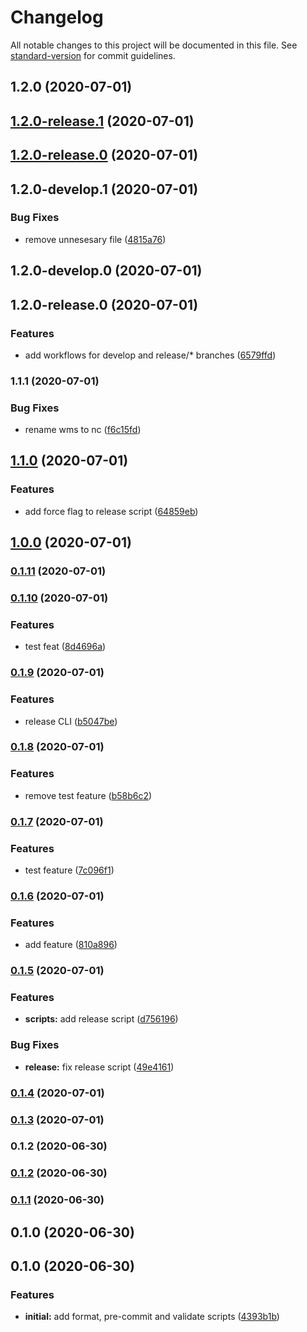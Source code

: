 # Changelog

All notable changes to this project will be documented in this file. See [standard-version](https://github.com/conventional-changelog/standard-version) for commit guidelines.

## 1.2.0 (2020-07-01)

## [1.2.0-release.1](https://github.com/nosycode/nc-scripts/compare/v1.2.0-develop.1...v1.2.0-release.1) (2020-07-01)

## [1.2.0-release.0](https://github.com/nosycode/nc-scripts/compare/v1.2.0-develop.1...v1.2.0-release.0) (2020-07-01)

## 1.2.0-develop.1 (2020-07-01)


### Bug Fixes

* remove unnesesary file ([4815a76](https://github.com/nosycode/nc-scripts/commit/4815a767b67bbefa2b2dd44fec09cba3648f831d))

## 1.2.0-develop.0 (2020-07-01)

## 1.2.0-release.0 (2020-07-01)


### Features

* add workflows for develop and release/* branches ([6579ffd](https://github.com/nosycode/nc-scripts/commit/6579ffd075d46dfc11d418895605ea8c4234124f))

### 1.1.1 (2020-07-01)


### Bug Fixes

* rename wms to nc ([f6c15fd](https://github.com/nosycode/nc-scripts/commit/f6c15fd238ae5d01ecc0651c44bb8e8cc0f361b2))

## [1.1.0](https://github.com/nosycode/nc-scripts/compare/v1.0.0...v1.1.0) (2020-07-01)


### Features

* add force flag to release script ([64859eb](https://github.com/nosycode/nc-scripts/commit/64859eb3d78fd8d54aeacf53ce4c051672bb6b91))

## [1.0.0](https://github.com/nosycode/nc-scripts/compare/v0.1.11...v1.0.0) (2020-07-01)

### [0.1.11](https://github.com/nosycode/nc-scripts/compare/v0.1.10...v0.1.11) (2020-07-01)

### [0.1.10](https://github.com/nosycode/nc-scripts/compare/v0.1.9...v0.1.10) (2020-07-01)


### Features

* test feat ([8d4696a](https://github.com/nosycode/nc-scripts/commit/8d4696a97a12a9f7285100a56971e93ef02fec11))

### [0.1.9](https://github.com/nosycode/nc-scripts/compare/v0.1.8...v0.1.9) (2020-07-01)


### Features

* release CLI ([b5047be](https://github.com/nosycode/nc-scripts/commit/b5047beb3b66b91996782fb826714ee68bac7a49))

### [0.1.8](https://github.com/nosycode/nc-scripts/compare/v0.1.7...v0.1.8) (2020-07-01)


### Features

* remove test feature ([b58b6c2](https://github.com/nosycode/nc-scripts/commit/b58b6c23ac217a67b71a0d0504b778d539b04841))

### [0.1.7](https://github.com/nosycode/nc-scripts/compare/v0.1.6...v0.1.7) (2020-07-01)


### Features

* test feature ([7c096f1](https://github.com/nosycode/nc-scripts/commit/7c096f1802ca115b508e1b71749e6f20428bacac))

### [0.1.6](https://github.com/nosycode/nc-scripts/compare/v0.1.5...v0.1.6) (2020-07-01)


### Features

* add feature ([810a896](https://github.com/nosycode/nc-scripts/commit/810a896251e8503ffec55aa3b4e717f7f2299a4c))

### [0.1.5](https://github.com/nosycode/nc-scripts/compare/v0.1.4...v0.1.5) (2020-07-01)


### Features

* **scripts:** add release script ([d756196](https://github.com/nosycode/nc-scripts/commit/d756196c5f162a1b5b95b503b21308fd32569458))


### Bug Fixes

* **release:** fix release script ([49e4161](https://github.com/nosycode/nc-scripts/commit/49e4161bc16525e4953bbecdbaca307fcd51cb3a))

### [0.1.4](https://github.com/nosycode/nc-scripts/compare/v0.1.2...v0.1.4) (2020-07-01)

### [0.1.3](https://github.com/nosycode/nc-scripts/compare/v0.1.2...v0.1.3) (2020-07-01)

### 0.1.2 (2020-06-30)

### [0.1.2](https://github.com/nosycode/scripts/compare/v0.1.1...v0.1.2) (2020-06-30)

### [0.1.1](https://github.com/nosycode/scripts/compare/v0.1.0...v0.1.1) (2020-06-30)

## 0.1.0 (2020-06-30)

## 0.1.0 (2020-06-30)


### Features

* **initial:** add format, pre-commit and validate scripts ([4393b1b](https://github.com/nosycode/scripts/commit/4393b1b7f824b2429a54c83cb2bfbeac32416d4c))
